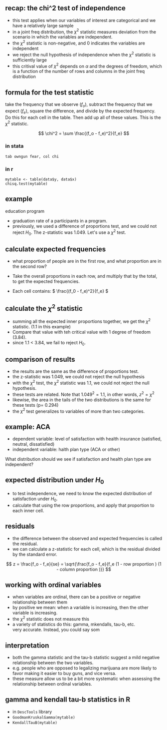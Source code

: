 
## recap: the chi^2 test of independence 

- this test applies when our variables of interest are categorical and we have a relatively large sample  
-  in a joint freq distribution, the $\chi^2$ statistic measures deviation from the scenario in which the variables are independent.  
-  the $\chi^2$ statistic is non-negative, and 0 indicates the variables are independent  
-  we reject the null hypothesis of independence when the $\chi^2$ statistic is sufficiently large
-  this critival value of $\chi^2$ depends on $\alpha$ and the degrees of freedom, which is a function of the number of rows and columns in the joint freq distribution

## formula for the test statistic 

take the frequency that we observe ($f_o$), subtract the frequency that we expect ($f_e$), square the difference, and divide by the expected frequency.  Do this for each cell in the table.  Then add up all of these values.  This is the $\chi^2$ statistic.  

$$
\chi^2 = \sum \frac{(f_o - f_e)^2}{f_e}
$$

### in stata 

```
tab owngun fear, col chi
```

### in r 
```
mytable <- table(data$y, data$x)
chisq.test(mytable)
```

## example  

education program
- graduation rate of a participants in a program.  
-  previously, we used a difference of proportions test, and we could not reject $H_0$. The z-statistic was 1.049. Let's use a $\chi^2$ test.  

## calculate expected frequencies  

-  what proportion of people are in the first row, and what proportion are in the second row?  
-  Take the overall proportions in each row, and multiply that by the total, to get the expected frequencies.  

- Each cell contains: $ \frac{(f_0 - f_e)^2}{f_e} $

## calculate the $\chi^2$ statistic

-  summing all the expected inner proportions together, we get the $\chi^2$ statistic. (1.1 in this example)
-  Compare that value with teh critical value with 1 degree of freedom (3.84).  
-  since 1.1 < 3.84, we fail to reject $H_0$.  

## comparison of results  

-  the results are the same as the difference of proportions test.  
-  the z-statistic was 1.049, we could not reject the null hypothesis  
-  with the $\chi^2$ test, the $\chi^2$ statistic was 1.1, we could not reject the null hypothesis.  
-  these tests are related. Note that $1.049^2 = 1.1$, in other words, $z^2 = \chi^2$  
-  likewise, the area in the tails of the two distributions is the same for these tests (p= 0.294)  
-  the $\chi^2$ test generalizes to variables of more than two categories.  

## example: ACA  

-  dependent variable: level of satisfaction with health insurance (satisfied, neutral, dissatisfied)  
-  independent variable: halth plan type (ACA or other)  

What distribution should we see if satisfaction and health plan type are independent?  

## expected distribution under $H_0$  

-  to test independence, we need to know the expected distribution of satisfaction under $H_0$.  
-  calculate that using the row proportions, and apply that proportion to each inner cell.  

## residuals  

-  the difference between the observed and expected frequencies is called the residual.
-  we can calculate a z-statistic for each cell, which is the residual divided by the standard error.

$$
z = \frac{f_o - f_e}{se} = \sqrt{\frac{f_o - f_e}{f_e (1 - row proportion ) (1 - column proportion )}}
$$

## working with ordinal variables  

-  when variables are ordinal, there can be a positive or negative relationship between them  
-  by positive we mean: when a variable is increasing, then the other variable is increasing.  
-  the $\chi^2$ statistic does not measure this  
-  a variety of statistics do this: gamma, mkendalls, tau-b, etc.  
very accurate. Instead, you could say som
## interpretation  

-  both the gamma statistic and the tau-b statistic suggest a mild negative relationship between the two variables.  
-  e.g. people who are opposed to legalizing marijuana are more likely to favor making it easier to buy guns, and vice versa.  
-  these measure allow us to be a bit more systematic when assessing the relationship between ordinal variables.  

## gamma and kendall tau-b statistics in R  
-  in `DescTools` library  
-  `GoodmanKruskalGamma(mytable)`
-  `KendallTauB(mytable)`


